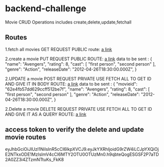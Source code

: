 # backend-challenge
Movie CRUD Operations includes create,delete,update,fetchall

## Routes

1.fetch all movies
GET REQUEST
PUBLIC
route: [a link](https://backend-challeng.herokuapp.com/movie/fetch-all)

2.create a movie
PUT REQUEST
PUBLIC
ROUTE: [a link](https://backend-challeng.herokuapp.com/movie/create)
data to be sent : 
  {
        "name": "Avengers",
        "rating": 8,
        "cast": [
            "first person",
            "second person"
        ],
        "genre": "Action",
        "releaseDate": "2012-04-26T18:30:00.000Z",
    }
    
    

2.UPDATE a movie
POST REQUEST
PRIVATE
USE FETCH ALL TO GET ID AND GIVE IT IN BODY
ROUTE: [a link](https://backend-challeng.herokuapp.com/movie/create)
data to be sent : 
  {
        "movieid": "62e4fb57dd629ccff512be7f",
        "name": "Avengers",
        "rating": 8,
        "cast": [
            "first person",
            "second person"
        ],
        "genre": "Action",
        "releaseDate": "2012-04-26T18:30:00.000Z",
    }

2.Delete a movie
DELETE REQUEST
PRIVATE
USE FETCH ALL TO GET ID AND GIVE IT AS A QUERY
ROUTE: [a link](https://backend-challeng.herokuapp.com/movie/create)

  


## access token to verify the delete and update movie routes
eyJhbGciOiJIUzI1NiIsInR5cCI6IkpXVCJ9.eyJkYXRhIjoidG9rZW4iLCJpYXQiOjE2NTkxODE1MzIsImV4cCI6MTY2OTU0OTUzMn0.h9qbteQogESGSF2P7aTD2A0ZZ3i4ZTzmNTtuKs_FkK8
